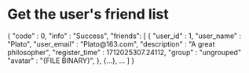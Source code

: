 # Get the user&apos;s friend list

<api-endpoint openapi-path="../cotalk.yaml" endpoint="/api/user/private/{user_id}/friends" method="GET">

<response type="200">
<sample>
{
    "code" : 0,
    "info" : "Success",
    "friends": [
        {
            "user_id" : 1,
            "user_name" : "Plato",
            "user_email" : "Plato@163.com",
            "description" : "A great philosopher",
            "register_time" : 1712025307.24112,
            "group" : "ungrouped"
            "avatar" : "{FILE BINARY}",
        },
        {...},
        ...
    ]
}
</sample>
</response>

</api-endpoint>